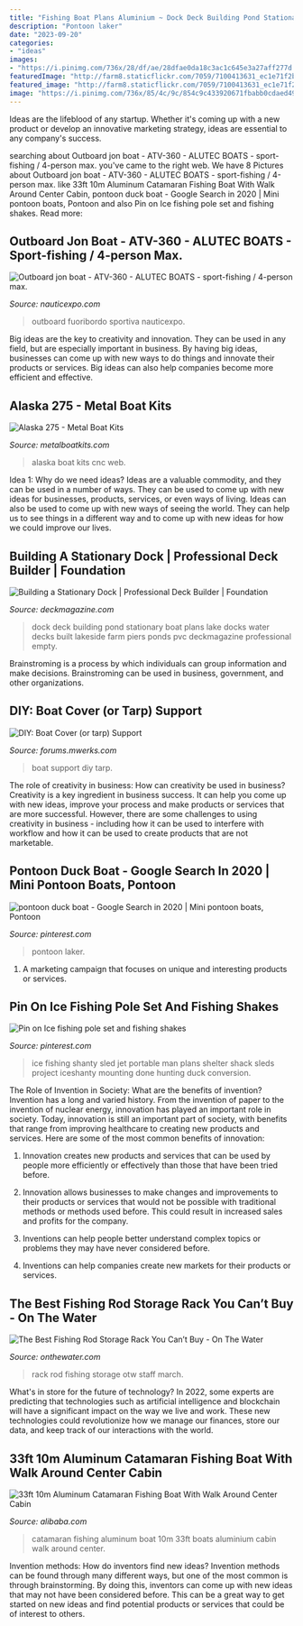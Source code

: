 ```yaml
---
title: "Fishing Boat Plans Aluminium ~ Dock Deck Building Pond Stationary Boat Plans Lake Docks Water Decks Built Lakeside Farm Piers Ponds Pvc Deckmagazine Professional Empty"
description: "Pontoon laker"
date: "2023-09-20"
categories:
- "ideas"
images:
- "https://i.pinimg.com/736x/28/df/ae/28dfae0da18c3ac1c645e3a27aff277d.jpg"
featuredImage: "http://farm8.staticflickr.com/7059/7100413631_ec1e71f2b4_b.jpg"
featured_image: "http://farm8.staticflickr.com/7059/7100413631_ec1e71f2b4_b.jpg"
image: "https://i.pinimg.com/736x/85/4c/9c/854c9c433920671fbabb0cdaed498f6e.jpg"
---
```



Ideas are the lifeblood of any startup. Whether it's coming up with a new product or develop an innovative marketing strategy, ideas are essential to any company's success.

	

		
searching about Outboard jon boat - ATV-360 - ALUTEC BOATS - sport-fishing / 4-person max. you've came to the right web. We have 8 Pictures about Outboard jon boat - ATV-360 - ALUTEC BOATS - sport-fishing / 4-person max. like 33ft 10m Aluminum Catamaran Fishing Boat With Walk Around Center Cabin, pontoon duck boat - Google Search in 2020 | Mini pontoon boats, Pontoon and also Pin on Ice fishing pole set and fishing shakes. Read more:
		
    
## Outboard Jon Boat - ATV-360 - ALUTEC BOATS - Sport-fishing / 4-person Max.

<img loading=lazy src="https://img.nauticexpo.com/images_ne/photo-g/63001-8293151.jpg" onerror="this.onerror=null;this.src='https://tse3.mm.bing.net/th?id=OIP.TCLY25jrHR_AQBP7Yo84twHaFj&amp;pid=15.1';" alt="Outboard jon boat - ATV-360 - ALUTEC BOATS - sport-fishing / 4-person max.">

_Source: nauticexpo.com_

>outboard fuoribordo sportiva nauticexpo. 

	

Big ideas are the key to creativity and innovation. They can be used in any field, but are especially important in business. By having big ideas, businesses can come up with new ways to do things and innovate their products or services. Big ideas can also help companies become more efficient and effective.

    
## Alaska 275 - Metal Boat Kits

<img loading=lazy src="http://metalboatkits.com/wp-content/uploads/2013/12/AK275-Web-12.jpg" onerror="this.onerror=null;this.src='https://tse1.mm.bing.net/th?id=OIP.O-nf8-alu3BfvZplwGIO3gHaDp&amp;pid=15.1';" alt="Alaska 275 - Metal Boat Kits">

_Source: metalboatkits.com_

>alaska boat kits cnc web. 

	

Idea 1: Why do we need ideas?
Ideas are a valuable commodity, and they can be used in a number of ways. They can be used to come up with new ideas for businesses, products, services, or even ways of living. Ideas can also be used to come up with new ways of seeing the world. They can help us to see things in a different way and to come up with new ideas for how we could improve our lives.

    
## Building A Stationary Dock | Professional Deck Builder | Foundation

<img loading=lazy src="https://cdnassets.hw.net/ad/89/2cec04be4af792135e081582b013/tmp227-2etmp-tcm122-1379295.jpg" onerror="this.onerror=null;this.src='https://tse1.mm.bing.net/th?id=OIP.9SgigSREKOdZmHH2mDRImQHaFU&amp;pid=15.1';" alt="Building a Stationary Dock | Professional Deck Builder | Foundation">

_Source: deckmagazine.com_

>dock deck building pond stationary boat plans lake docks water decks built lakeside farm piers ponds pvc deckmagazine professional empty. 

	

Brainstroming is a process by which individuals can group information and make decisions. Brainstroming can be used in business, government, and other organizations.

    
## DIY: Boat Cover (or Tarp) Support

<img loading=lazy src="http://farm8.staticflickr.com/7059/7100413631_ec1e71f2b4_b.jpg" onerror="this.onerror=null;this.src='https://tse3.mm.bing.net/th?id=OIP.8KSIhd4BukKdk_-saJO-SQHaJ6&amp;pid=15.1';" alt="DIY: Boat Cover (or tarp) Support">

_Source: forums.mwerks.com_

>boat support diy tarp. 

	

The role of creativity in business: How can creativity be used in business?
Creativity is a key ingredient in business success. It can help you come up with new ideas, improve your process and make products or services that are more successful. However, there are some challenges to using creativity in business - including how it can be used to interfere with workflow and how it can be used to create products that are not marketable.

    
## Pontoon Duck Boat - Google Search In 2020 | Mini Pontoon Boats, Pontoon

<img loading=lazy src="https://i.pinimg.com/736x/85/4c/9c/854c9c433920671fbabb0cdaed498f6e.jpg" onerror="this.onerror=null;this.src='https://tse4.mm.bing.net/th?id=OIP.qGiV_H0nuZNTQ2fBsPURnwHaFj&amp;pid=15.1';" alt="pontoon duck boat - Google Search in 2020 | Mini pontoon boats, Pontoon">

_Source: pinterest.com_

>pontoon laker. 

	

1. A marketing campaign that focuses on unique and interesting products or services.

    
## Pin On Ice Fishing Pole Set And Fishing Shakes

<img loading=lazy src="https://i.pinimg.com/736x/28/df/ae/28dfae0da18c3ac1c645e3a27aff277d.jpg" onerror="this.onerror=null;this.src='https://tse4.mm.bing.net/th?id=OIP.tbNevbp19qt2v2Og4aA1GgHaFj&amp;pid=15.1';" alt="Pin on Ice fishing pole set and fishing shakes">

_Source: pinterest.com_

>ice fishing shanty sled jet portable man plans shelter shack sleds project iceshanty mounting done hunting duck conversion. 

	

The Role of Invention in Society: What are the benefits of invention?
Invention has a long and varied history. From the invention of paper to the invention of nuclear energy, innovation has played an important role in society. Today, innovation is still an important part of society, with benefits that range from improving healthcare to creating new products and services. Here are some of the most common benefits of innovation:
1. Innovation creates new products and services that can be used by people more efficiently or effectively than those that have been tried before.

2. Innovation allows businesses to make changes and improvements to their products or services that would not be possible with traditional methods or methods used before. This could result in increased sales and profits for the company.

3. Inventions can help people better understand complex topics or problems they may have never considered before.

4. Inventions can help companies create new markets for their products or services.

    
## The Best Fishing Rod Storage Rack You Can’t Buy - On The Water

<img loading=lazy src="https://www.onthewater.com/wp-content/uploads/2013/03/Nice-Rack.jpg" onerror="this.onerror=null;this.src='https://tse1.mm.bing.net/th?id=OIP.6h7iliSlBVjL8YmavxsMaQHaHT&amp;pid=15.1';" alt="The Best Fishing Rod Storage Rack You Can’t Buy - On The Water">

_Source: onthewater.com_

>rack rod fishing storage otw staff march. 

	

What's in store for the future of technology?
In 2022, some experts are predicting that technologies such as artificial intelligence and blockchain will have a significant impact on the way we live and work. These new technologies could revolutionize how we manage our finances, store our data, and keep track of our interactions with the world.

    
## 33ft 10m Aluminum Catamaran Fishing Boat With Walk Around Center Cabin

<img loading=lazy src="https://sc02.alicdn.com/kf/H060c3d43fc7a41edab23e36622d2f7342/231815544/H060c3d43fc7a41edab23e36622d2f7342.jpg" onerror="this.onerror=null;this.src='https://tse4.mm.bing.net/th?id=OIP.40zPrgqsI1iboJSr-OUj8QHaFj&amp;pid=15.1';" alt="33ft 10m Aluminum Catamaran Fishing Boat With Walk Around Center Cabin">

_Source: alibaba.com_

>catamaran fishing aluminum boat 10m 33ft boats aluminium cabin walk around center. 

	

Invention methods: How do inventors find new ideas?
Invention methods can be found through many different ways, but one of the most common is through brainstorming. By doing this, inventors can come up with new ideas that may not have been considered before. This can be a great way to get started on new ideas and find potential products or services that could be of interest to others.

